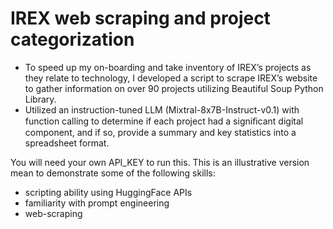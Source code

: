 # IREX web scraping and project categorization
* To speed up my on-boarding and take inventory of IREX’s projects as they relate to technology, I developed a script to scrape IREX’s website to gather information on over 90 projects utilizing Beautiful Soup Python Library.
* Utilized an instruction-tuned LLM (Mixtral-8x7B-Instruct-v0.1) with function calling to determine if each project had a signiﬁcant digital component, and if so, provide a summary and key statistics into a spreadsheet format.

You will need your own API_KEY to run this. This is an illustrative version mean to demonstrate some of the following skills:
* scripting ability using HuggingFace APIs
* familiarity with prompt engineering
* web-scraping 
